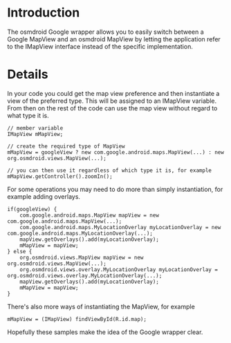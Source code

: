 # Introduction #

The osmdroid Google wrapper allows you to easily switch between a Google MapView and an osmdroid MapView by letting the application refer to the IMapView interface instead of the specific implementation.


# Details #

In your code you could get the map view preference and then instantiate a view of the preferred type.  This will be assigned to an IMapView variable.  From then on the rest of the code can use the map view without regard to what type it is.

```
// member variable
IMapView mMapView;
```

```
// create the required type of MapView
mMapView = googleView ? new com.google.android.maps.MapView(...) : new org.osmdroid.views.MapView(...);
```

```
// you can then use it regardless of which type it is, for example
mMapView.getController().zoomIn();
```

For some operations you may need to do more than simply instantiation, for example adding overlays.


```
if(googleView) {
    com.google.android.maps.MapView mapView = new com.google.android.maps.MapView(...);
    com.google.android.maps.MyLocationOverlay myLocationOverlay = new com.google.android.maps.MyLocationOverlay(...);
    mapView.getOverlays().add(myLocationOverlay);
    mMapView = mapView;
} else {
    org.osmdroid.views.MapView mapView = new org.osmdroid.views.MapView(...);
    org.osmdroid.views.overlay.MyLocationOverlay myLocationOverlay = org.osmdroid.views.overlay.MyLocationOverlay(...);
    mapView.getOverlays().add(myLocationOverlay);
    mMapView = mapView;
}
```

There's also more ways of instantiating the MapView, for example
```
mMapView = (IMapView) findViewById(R.id.map);
```

Hopefully these samples make the idea of the Google wrapper clear.